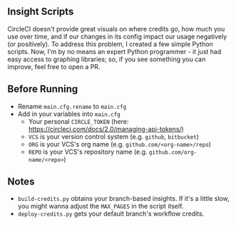 ## Insight Scripts

CircleCI doesn't provide great visuals on where credits go, how much you use over time, and if our changes in its config impact our usage negatively (or positively). To address this problem, I created a few simple Python scripts. Now, I'm by no means an expert Python programmer - it just had easy access to graphing libraries; so, if you see something you can improve, feel free to open a PR.

## Before Running

- Rename `main.cfg.rename` to `main.cfg`
- Add in your variables into `main.cfg`
  - Your personal `CIRCLE_TOKEN` (here: https://circleci.com/docs/2.0/managing-api-tokens/)
  - `VCS` is your version control system (e.g. `github`, `bitbucket`)
  - `ORG` is your VCS's org name (e.g. `github.com/<org-name>/repo`)
  - `REPO` is your VCS's repository name (e.g. `github.com/org-name/<repo>`)

## Notes

- `build-credits.py` obtains your branch-based insights. If it's a little slow, you might wanna adjust the `MAX_PAGES` in the script itself.
- `deploy-credits.py` gets your default branch's workflow credits.
